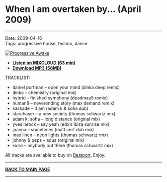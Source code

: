 # When I am overtaken by... (April 2009) 

----

Date: 2009-04-16  
Tags: progressive house, techno, dance    

[![Progressive Awake](https://thumbnailer.mixcloud.com/unsafe/300x300/extaudio/d/6/5/d/8ee1-87ad-4738-bfcb-50695b62ed0a)](https://www.mixcloud.com/progressiveawake/when-i-am-overtaken-by-april-2009/)

* [**Listen on MIXCLOUD (63 min)**](https://www.mixcloud.com/progressiveawake/when-i-am-overtaken-by-april-2009/) 
* [**Download MP3 (58MB)**](https://1drv.ms/u/s!AmzuuXrjf51v2LI5ecFnxFl0NWI2Wg?e=Vo0Wm6) 

TRACKLIST:  

* daniel portman – open your mind (dinka deep remix)
* dinka – chemistry (original mix)
* hybrid – finished symphony (deadmau5 remix)
* human8 – neverending story (max demand remix)
* kaskade – 4 am (adam k & soha dub)
* starchaser – a new society (thomas schwartz mix)
* adam k, soha – long distance (original mix)
* yves larock – say yeah (edx’s ibiza sunrise mix)
* joanna – sometimes (matt cerf dub mix)
* max linen – neon lights (thomas schwartz rmx)
* johnny & peps – aqua (original mix)
* kidro – anybody out there (thomas schwartz mix)

All tracks are available to buy on <a href="http://beatport.com" target="_blank">Beatport</a>.
Enjoy.

----

[**BACK TO MAIN PAGE**](../README.md)

----